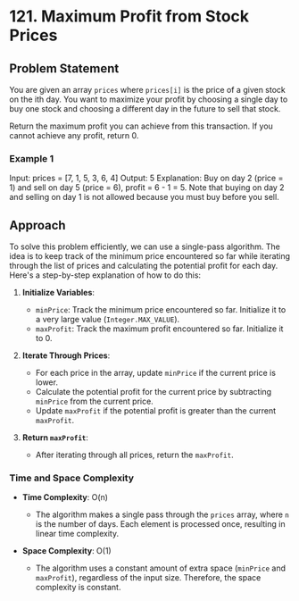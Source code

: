# 121. Maximum Profit from Stock Prices

## Problem Statement

You are given an array `prices` where `prices[i]` is the price of a given stock on the ith day. You want to maximize your profit by choosing a single day to buy one stock and choosing a different day in the future to sell that stock.

Return the maximum profit you can achieve from this transaction. If you cannot achieve any profit, return 0.

### Example 1
Input: prices = [7, 1, 5, 3, 6, 4]
Output: 5
Explanation: Buy on day 2 (price = 1) and sell on day 5 (price = 6), profit = 6 - 1 = 5.
Note that buying on day 2 and selling on day 1 is not allowed because you must buy before you sell.

## Approach

To solve this problem efficiently, we can use a single-pass algorithm. The idea is to keep track of the minimum price encountered so far while iterating through the list of prices and calculating the potential profit for each day. Here's a step-by-step explanation of how to do this:

1. **Initialize Variables**:
   - `minPrice`: Track the minimum price encountered so far. Initialize it to a very large value (`Integer.MAX_VALUE`).
   - `maxProfit`: Track the maximum profit encountered so far. Initialize it to 0.

2. **Iterate Through Prices**:
   - For each price in the array, update `minPrice` if the current price is lower.
   - Calculate the potential profit for the current price by subtracting `minPrice` from the current price.
   - Update `maxProfit` if the potential profit is greater than the current `maxProfit`.

3. **Return `maxProfit`**:
   - After iterating through all prices, return the `maxProfit`.

### Time and Space Complexity

- **Time Complexity**: O(n)
  - The algorithm makes a single pass through the `prices` array, where `n` is the number of days. Each element is processed once, resulting in linear time complexity.
  
- **Space Complexity**: O(1)
  - The algorithm uses a constant amount of extra space (`minPrice` and `maxProfit`), regardless of the input size. Therefore, the space complexity is constant.
